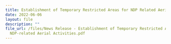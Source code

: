 ```yaml
---
title: Establishment of Temporary Restricted Areas for NDP Related Aerial Activities
date: 2022-06-06
layout: file
description: ""
file_url: /files/News Release - Establishment of Temporary Restricted Area for
  NDP-related Aerial Activities.pdf
---
```



